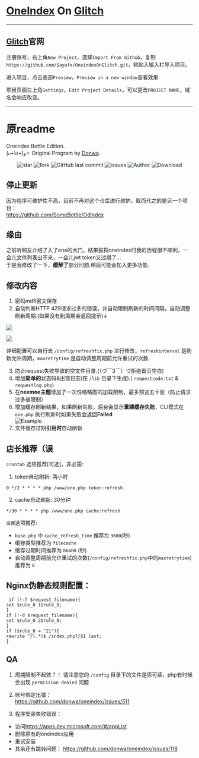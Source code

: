 

# [OneIndex](https://github.com/SomeBottle/OneIndex) On [Glitch](https://glitch.com/)



---

## [Glitch](https://glitch.com/)官网

注册账号，右上角`New Project`，选择`Import From Github`，复制`https://github.com/Sayafx/OneindexOnGlitch.git`，粘贴入输入栏导入项目。

进入项目，点击底部`Preview`，`Preview in a new window`查看效果



项目页面左上角`Settings`，`Edit Project Details`，可以更改`PROJECT NAME`，域名会响应改变。



---

# 原readme





Oneindex Bottle Edition.<br>
(๑•̀ㅂ•́)و✧  Original Program by [Donwa](https://github.com/donwa/oneindex). 

<p align="center">
<img alt="star" src="https://img.shields.io/github/stars/SomeBottle/OneIndex.svg"/>
<img alt="fork" src="https://img.shields.io/github/forks/SomeBottle/OneIndex.svg"/>
<img alt="GitHub last commit" src="https://img.shields.io/github/last-commit/SomeBottle/OneIndex.svg?label=commits">
<img alt="issues" src="https://img.shields.io/github/issues/SomeBottle/OneIndex.svg"/>
<img alt="Author" src="https://img.shields.io/badge/author-Bottle-red.svg"/>
<img alt="Download" src="https://img.shields.io/badge/download-85.2KB-brightgreen.svg"/>
</p>

## 停止更新
因为程序可维护性不高，目前不再对这个仓库进行维护。取而代之的是另一个项目：  
https://github.com/SomeBottle/OdIndex  

## 缘由  
之前听网友介绍了入了one的大门，结果鼓捣oneindex时我的历程很不顺利，一会儿文件列表出不来，一会儿jwt token又过期了...   
于是我修改了一下，**缓解了**部分问题.稍后可能会加入更多功能.  

## 修改内容  
1. 密码md5密文保存  
2. 自动判断HTTP 429请求过多的错误，并自动限制刷新的时间间隔，自动调整刷新周期.(如果没有到周期会返回提示)↓

  ![](https://ww2.sinaimg.cn/large/ed039e1fgy1g1dncyfprgj20iw0acwee)  

  ![](https://ww2.sinaimg.cn/large/ed039e1fgy1g1dnd9mrelj20dq02bt8l)  

  详细配置可以自行去 `/config/refreshfix.php` 进行修改，`refreshinterval` 是刷新允许周期，`maxretrytime` 是自动调整周期前允许重试的次数.  

3. 防止request失败导致的空文件目录.(（づ￣3￣）づ拒绝首页空白)   
4. 增加**简单的**状态码&出错日志(在 `/lib` 目录下生成).( `requestcode.txt` & `requestlog.php`)  
5. 在**nexmoe主题**增加了一次性缩略图的加载限制，最多预览五十张（防止请求过多被限制）  
6. 增加缓存刷新结果，如果刷新失败，后台会显示**重建缓存失败**，CLI模式在 `one.php` 执行刷新时如果失败会返回**Failed**  
    ![Example](https://ww2.sinaimg.cn/large/ed039e1fgy1g15sddvme4j20bg0650sh)  
7. 文件缓存过期**引用时**自动刷新   

## 店长推荐（误  
`crontab` 选项推荐[可选]，非必需:
1. token自动刷新: 两小时

```
0 */2 * * * * php /www/one.php token:refresh
```

2. cache自动刷新: 30分钟

```
*/30 * * * * php /www/one.php cache:refresh
```
`设置`选项推荐:
- `base.php` 中 `cache_refresh_time` 推荐为 `3600`(秒)
- 缓存类型推荐为 `filecache`
- 缓存过期时间推荐为 `86400` (秒)
- 自动调整周期前允许重试的次数(`/config/refreshfix.php`中的`maxretrytime`)推荐为  `8`  

## Nginx伪静态规则配置： 
```
 if (!-f $request_filename){  
set $rule_0 1$rule_0;  
}  
if (!-d $request_filename){  
set $rule_0 2$rule_0;  
}  
if ($rule_0 = "21"){  
rewrite ^/(.*)$ /index.php?/$1 last;  
}  
```

## QA
1. 周期限制不起效？！
     请注意您的 `/config` 目录下的文件是否可读，php有时候会出现 `permission denied` 问题  

2. 账号绑定出错：  
 <https://github.com/donwa/oneindex/issues/511>   

3. 程序安装失败错误：
 * 访问<https://apps.dev.microsoft.com/#/appList>  
 * 删除原有的oneindex应用  
 * 重试安装  
 * 其余还有跳转问题： <https://github.com/donwa/oneindex/issues/118>  
